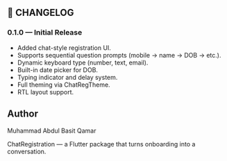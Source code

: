 ## 🧾 CHANGELOG
### 0.1.0 — Initial Release
- Added chat-style registration UI.
- Supports sequential question prompts (mobile → name → DOB → etc.).
- Dynamic keyboard type (number, text, email).
- Built-in date picker for DOB.
- Typing indicator and delay system.
- Full theming via ChatRegTheme.
- RTL layout support.

## Author
Muhammad Abdul Basit Qamar

ChatRegistration — a Flutter package that turns onboarding into a conversation.

